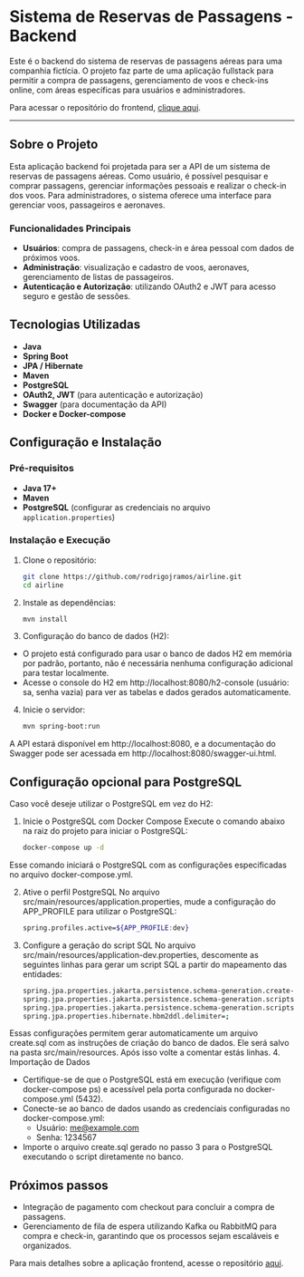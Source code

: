 # Sistema de Reservas de Passagens - Backend

Este é o backend do sistema de reservas de passagens aéreas para uma companhia fictícia. O projeto faz parte de uma aplicação fullstack para permitir a compra de passagens, gerenciamento de voos e check-ins online, com áreas específicas para usuários e administradores.

Para acessar o repositório do frontend, [clique aqui](https://github.com/rodrigojramos/airline-frontend).

---

## Sobre o Projeto

Esta aplicação backend foi projetada para ser a API de um sistema de reservas de passagens aéreas. Como usuário, é possível pesquisar e comprar passagens, gerenciar informações pessoais e realizar o check-in dos voos. Para administradores, o sistema oferece uma interface para gerenciar voos, passageiros e aeronaves.

### Funcionalidades Principais

- **Usuários**: compra de passagens, check-in e área pessoal com dados de próximos voos.
- **Administração**: visualização e cadastro de voos, aeronaves, gerenciamento de listas de passageiros.
- **Autenticação e Autorização**: utilizando OAuth2 e JWT para acesso seguro e gestão de sessões.

## Tecnologias Utilizadas

- **Java**
- **Spring Boot**
- **JPA / Hibernate**
- **Maven**
- **PostgreSQL**
- **OAuth2, JWT** (para autenticação e autorização)
- **Swagger** (para documentação da API)
- **Docker e Docker-compose**

## Configuração e Instalação

### Pré-requisitos

- **Java 17+**
- **Maven**
- **PostgreSQL** (configurar as credenciais no arquivo `application.properties`)
  
### Instalação e Execução

1. Clone o repositório:
   ```bash
   git clone https://github.com/rodrigojramos/airline.git
   cd airline

2. Instale as dependências:
   ```bash
   mvn install
   
3. Configuração do banco de dados (H2):
  - O projeto está configurado para usar o banco de dados H2 em memória por padrão, portanto, não é necessária nenhuma configuração adicional para testar localmente.
  - Acesse o console do H2 em http://localhost:8080/h2-console (usuário: sa, senha vazia) para ver as tabelas e dados gerados automaticamente.

4. Inicie o servidor:
   ```bash
   mvn spring-boot:run

A API estará disponível em http://localhost:8080, e a documentação do Swagger pode ser acessada em http://localhost:8080/swagger-ui.html.

## Configuração opcional para PostgreSQL
Caso você deseje utilizar o PostgreSQL em vez do H2:
1. Inicie o PostgreSQL com Docker Compose
  Execute o comando abaixo na raiz do projeto para iniciar o PostgreSQL:
   ```bash
   docker-compose up -d
  Esse comando iniciará o PostgreSQL com as configurações especificadas no arquivo docker-compose.yml.

2. Ative o perfil PostgreSQL
  No arquivo src/main/resources/application.properties, mude a configuração do APP_PROFILE para utilizar o PostgreSQL:
   ```bash
   spring.profiles.active=${APP_PROFILE:dev}
3. Configure a geração do script SQL
   No arquivo src/main/resources/application-dev.properties, descomente as seguintes linhas para gerar um script SQL a partir do mapeamento das entidades:
   ```bash
   spring.jpa.properties.jakarta.persistence.schema-generation.create-source=metadata
   spring.jpa.properties.jakarta.persistence.schema-generation.scripts.action=create
   spring.jpa.properties.jakarta.persistence.schema-generation.scripts.create-target=create.sql
   spring.jpa.properties.hibernate.hbm2ddl.delimiter=;
  Essas configurações permitem gerar automaticamente um arquivo create.sql com as instruções de criação do banco de dados. Ele será salvo na pasta src/main/resources. Após isso volte a comentar estás linhas.
4. Importação de Dados
   - Certifique-se de que o PostgreSQL está em execução (verifique com docker-compose ps) e acessível pela porta configurada no docker-compose.yml (5432).
   - Conecte-se ao banco de dados usando as credenciais configuradas no docker-compose.yml:
     - Usuário: me@example.com
     - Senha: 1234567
   - Importe o arquivo create.sql gerado no passo 3 para o PostgreSQL executando o script diretamente no banco.

## Próximos passos
  - Integração de pagamento com checkout para concluir a compra de passagens.
  - Gerenciamento de fila de espera utilizando Kafka ou RabbitMQ para compra e check-in, garantindo que os processos sejam escaláveis e organizados.

Para mais detalhes sobre a aplicação frontend, acesse o repositório [aqui](https://github.com/rodrigojramos/airline-frontend).
